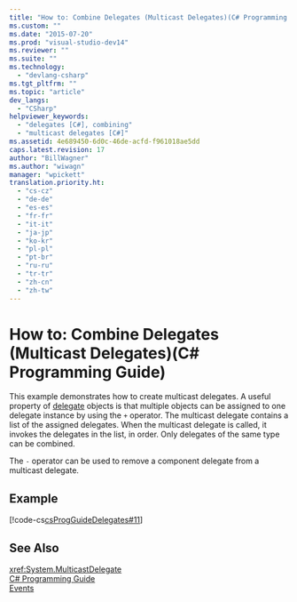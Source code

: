 ```yaml
---
title: "How to: Combine Delegates (Multicast Delegates)(C# Programming Guide) | Microsoft Docs"
ms.custom: ""
ms.date: "2015-07-20"
ms.prod: "visual-studio-dev14"
ms.reviewer: ""
ms.suite: ""
ms.technology: 
  - "devlang-csharp"
ms.tgt_pltfrm: ""
ms.topic: "article"
dev_langs: 
  - "CSharp"
helpviewer_keywords: 
  - "delegates [C#], combining"
  - "multicast delegates [C#]"
ms.assetid: 4e689450-6d0c-46de-acfd-f961018ae5dd
caps.latest.revision: 17
author: "BillWagner"
ms.author: "wiwagn"
manager: "wpickett"
translation.priority.ht: 
  - "cs-cz"
  - "de-de"
  - "es-es"
  - "fr-fr"
  - "it-it"
  - "ja-jp"
  - "ko-kr"
  - "pl-pl"
  - "pt-br"
  - "ru-ru"
  - "tr-tr"
  - "zh-cn"
  - "zh-tw"
---
```

# How to: Combine Delegates (Multicast Delegates)(C# Programming Guide)
This example demonstrates how to create multicast delegates. A useful property of [delegate](../../../csharp/language-reference/keywords/delegate.md) objects is that multiple objects can be assigned to one delegate instance by using the `+` operator. The multicast delegate contains a list of the assigned delegates. When the multicast delegate is called, it invokes the delegates in the list, in order. Only delegates of the same type can be combined.  
  
 The `-` operator can be used to remove a component delegate from a multicast delegate.  
  
## Example  
 [!code-cs[csProgGuideDelegates#11](../../../csharp/programming-guide/delegates/codesnippet/CSharp/how-to-combine-delegates-multicast-delegates_1.cs)]  
  
## See Also  
 <xref:System.MulticastDelegate>   
 [C# Programming Guide](../../../csharp/programming-guide/index.md)   
 [Events](../../../csharp/programming-guide/events/index.md)